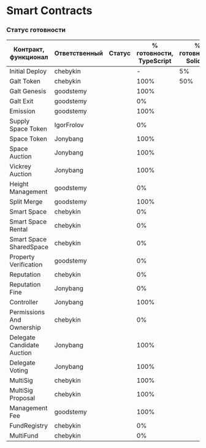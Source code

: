# Smart Contracts

### Статус готовности

| Контракт, функционал | Ответственный | Cтатус | % готовности, TypeScript | % готовности, Solidity | Тикет |
| ----- | ----- | ----- | ----- | ----- | ----- |
| Initial Deploy | chebykin |  | - | 5% |  |
| Galt Token | chebykin |  | 100% | 50% |  |
| Galt Genesis | goodstemy |  | 100% |  |  |
| Galt Exit | goodstemy |  | 0% |  |  |
| Emission | goodstemy |  | 100% |  |  |
| Supply Space Token | IgorFrolov |  | 0% |  |  |
| Space Token | Jonybang |  | 100% |  |  |
| Space Auction | Jonybang |  | 100% |  |  |
| Vickrey Auction | Jonybang |  | 100% |  |  |
| Height Management | goodstemy |  | 0% |  |  |
| Split Merge | goodstemy |  | 100% |  |  |
| Smart Space | chebykin |  | 0% |  |  |
| Smart Space Rental | chebykin |  | 0% |  |  |
| Smart Space SharedSpace | chebykin |  | 0% |  |  |
| Property Verification | goodstemy |  | 0% |  |  |
| Reputation | chebykin |  | 0% |  |  |
| Reputation Fine | Jonybang |  | 0% |  |  |
| Controller | Jonybang |  | 100% |  |  |
| Permissions And Ownership | chebykin |  | 0% |  |  |
| Delegate Candidate Auction | Jonybang |  | 100% |  |  |
| Delegate Voting | Jonybang |  | 100% |  |  |
| MultiSig | chebykin |  | 100% |  |  |
| MultiSig Proposal | chebykin |  | 100% |  |  |
| Management Fee | goodstemy |  | 100% |  |  |
| FundRegistry | chebykin |  | 0% |  |  |
| MultiFund | chebykin |  | 0% |  |  |